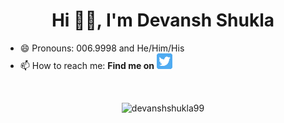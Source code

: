 <h1 align="center"> Hi 👋🏻, I'm Devansh Shukla </h1>

<!--
**devanshshukla99/devanshshukla99** is a ✨ _special_ ✨ repository because its `README.md` (this file) appears on your GitHub profile.

Here are some ideas to get you started:

- 🔭 I’m currently working on ...
- 🌱 I’m currently learning ...
- 👯 I’m looking to collaborate on ...
- 🤔 I’m looking for help with ...
- 💬 Ask me about ...
- 📫 How to reach me: ...
- 😄 Pronouns: ...
- ⚡ Fun fact: ...
📫 How to reach me: **devanshshukla99@outlook.com**

 - 😄 Pronouns: 006.9998 :) 
 - 📫 How to reach me: Drop an email at [devanshshukla99@outlook.com](mailto:devanshshukla99@outlook.com)

-->

 - 😄 Pronouns: 006.9998 and He/Him/His
 - 📫 How to reach me: <b>Find me on</b> <a href="https://twitter.com/devanshshukla99"> <img height="25" src="https://github.com/devanshshukla99/devanshshukla99/blob/master/icon/twitter.png?raw=true"></a> 
     

</br>
<p align="left"> </p><p align="center"> 
  <img src=https://github-readme-stats.vercel.app/api?username=devanshshukla99&show_icons=true&count_private=true alt=devanshshukla99 /> 
</p>

<!--
[![Twitter][1.2]][1]
[1.1]: https://github.com/devanshshukla99/devanshshukla99/blob/master/icon/twitter.png?raw=true
[1.2]: http://i.imgur.com/wWzX9uB.png
[1]: https://twitter.com/devanshshukla99
-->
